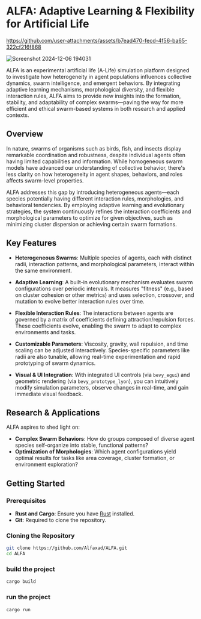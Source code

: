 # ALFA: Adaptive Learning & Flexibility for Artificial Life



https://github.com/user-attachments/assets/b7ead470-fecd-4f56-ba65-322cf216f868





![Screenshot 2024-12-06 194031](https://github.com/user-attachments/assets/269d7cc4-2318-4700-8f97-d72cecfb468a)



ALFA is an experimental artificial life (A-Life) simulation platform designed to investigate how heterogeneity in agent populations influences collective dynamics, swarm intelligence, and emergent behaviors. By integrating adaptive learning mechanisms, morphological diversity, and flexible interaction rules, ALFA aims to provide new insights into the formation, stability, and adaptability of complex swarms—paving the way for more efficient and ethical swarm-based systems in both research and applied contexts.

## Overview

In nature, swarms of organisms such as birds, fish, and insects display remarkable coordination and robustness, despite individual agents often having limited capabilities and information. While homogeneous swarm models have advanced our understanding of collective behavior, there's less clarity on how heterogeneity in agent shapes, behaviors, and roles affects swarm-level properties.

ALFA addresses this gap by introducing heterogeneous agents—each species potentially having different interaction rules, morphologies, and behavioral tendencies. By employing adaptive learning and evolutionary strategies, the system continuously refines the interaction coefficients and morphological parameters to optimize for given objectives, such as minimizing cluster dispersion or achieving certain swarm formations.





## Key Features

- **Heterogeneous Swarms**: Multiple species of agents, each with distinct radii, interaction patterns, and morphological parameters, interact within the same environment.
  
- **Adaptive Learning**: A built-in evolutionary mechanism evaluates swarm configurations over periodic intervals. It measures "fitness" (e.g., based on cluster cohesion or other metrics) and uses selection, crossover, and mutation to evolve better interaction rules over time.
  
- **Flexible Interaction Rules**: The interactions between agents are governed by a matrix of coefficients defining attraction/repulsion forces. These coefficients evolve, enabling the swarm to adapt to complex environments and tasks.
  
- **Customizable Parameters**: Viscosity, gravity, wall repulsion, and time scaling can be adjusted interactively. Species-specific parameters like radii are also tunable, allowing real-time experimentation and rapid prototyping of swarm dynamics.
  
- **Visual & UI Integration**: With integrated UI controls (via `bevy_egui`) and geometric rendering (via `bevy_prototype_lyon`), you can intuitively modify simulation parameters, observe changes in real-time, and gain immediate visual feedback.

## Research & Applications

ALFA aspires to shed light on:
- **Complex Swarm Behaviors**: How do groups composed of diverse agent species self-organize into stable, functional patterns?
- **Optimization of Morphologies**: Which agent configurations yield optimal results for tasks like area coverage, cluster formation, or environment exploration?


## Getting Started

### Prerequisites

- **Rust and Cargo**: Ensure you have [Rust](https://www.rust-lang.org/tools/install) installed.
- **Git**: Required to clone the repository.

### Cloning the Repository

```bash
git clone https://github.com/Alfaxad/ALFA.git
cd ALFA
```

### build the project

```bash
cargo build
```
### run the project

```bash
cargo run
```

